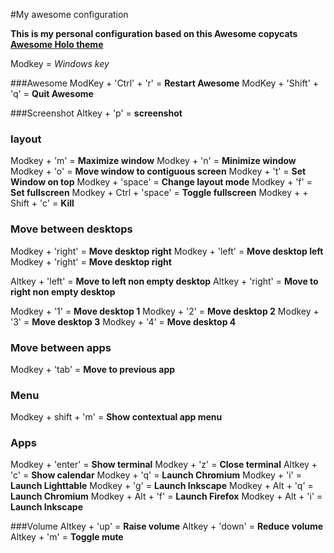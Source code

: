 #My awesome configuration

**This is my personal configuration based on this Awesome copycats [Awesome Holo theme](https://github.com/copycat-killer/awesome-copycats)**

Modkey = *Windows key*

###Awesome
ModKey + 'Ctrl' + 'r' = **Restart Awesome**
ModKey + 'Shift' + 'q' = **Quit Awesome**

###Screenshot
Altkey + 'p' = **screenshot**

### layout
Modkey + 'm' = **Maximize window**
Modkey + 'n' = **Minimize window**
Modkey + 'o' = **Move window to contiguous screen**
Modkey + 't' = **Set Window on top**
Modkey + 'space' = **Change layout mode**
Modkey + 'f' = **Set fullscreen**
Modkey + Ctrl + 'space' = **Toggle fullscreen**
Modkey + + Shift + 'c' = **Kill**

### Move between desktops
Modkey + 'right' = **Move desktop right**
Modkey + 'left' = **Move desktop left**
Modkey + 'right' = **Move desktop right**

Altkey + 'left' = **Move to left non empty desktop**
Altkey + 'right' = **Move to right non empty desktop**

Modkey + '1' = **Move desktop 1**
Modkey + '2' = **Move desktop 2**
Modkey + '3' = **Move desktop 3**
Modkey + '4' = **Move desktop 4**

### Move between apps
Modkey + 'tab' = **Move to previous app**

### Menu
Modkey + shift + 'm' = **Show contextual app menu**

### Apps
Modkey + 'enter' = **Show terminal**
Modkey + 'z' = **Close terminal**
Altkey + 'c' = **Show calendar**
Modkey + 'q' = **Launch Chromium**
Modkey + 'i' = **Launch Lighttable**
Modkey + 'g' = **Launch Inkscape**
Modkey + Alt + 'q' = **Launch Chromium**
Modkey + Alt + 'f' = **Launch Firefox**
Modkey + Alt + 'i' = **Launch Inkscape**

###Volume
Altkey + 'up' = **Raise volume**
Altkey + 'down' = **Reduce volume**
Altkey + 'm' = **Toggle mute**
